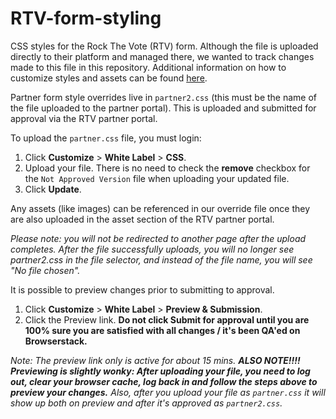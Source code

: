 # RTV-form-styling
CSS styles for the Rock The Vote (RTV) form. Although the file is uploaded directly to their platform and managed there, we wanted to track changes made to this file in this repository. Additional information on how to customize styles and assets can be found [here](https://www.rockthevote.org/programs-and-partner-resources/tech-for-civic-engagement/partner-ovr-tool-faqs/partner-ovr-tool-faqs/).

Partner form style overrides live in `partner2.css` (this must be the name of the file uploaded to the partner portal). This is uploaded and submitted for approval via the RTV partner portal. 

To upload the `partner.css` file, you must login:

1. Click **Customize** > **White Label** > **CSS**. 
2. Upload your file. There is no need to check the **remove** checkbox for the `Not Approved Version` file when uploading your updated file.
3. Click **Update**. 

Any assets (like images) can be referenced in our override file once they are also uploaded in the asset section of the RTV partner portal.

_Please note: you will not be redirected to another page after the upload completes. After the file successfully uploads, you will no longer see partner2.css in the file selector, and instead of the file name, you will see "No file chosen"._

It is possible to preview changes prior to submitting to approval. 

1. Click **Customize** > **White Label** > **Preview & Submission**. 
2. Click the Preview link. **Do not click Submit for approval until you are 100% sure you are satisfied with all changes / it's been QA'ed on Browserstack.**

_Note: The preview link only is active for about 15 mins. **ALSO NOTE!!!! Previewing is slightly wonky: After uploading your file, you need to log out, clear your browser cache, log back in and follow the steps above to preview your changes.** Also, after you upload your file as `partner.css` it will show up both on preview and after it's approved as `partner2.css`._